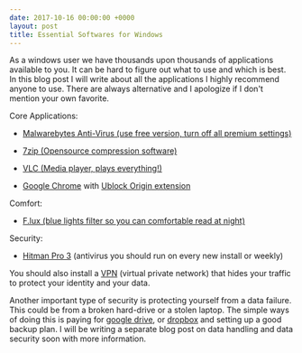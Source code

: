 ```yaml
---
date: 2017-10-16 00:00:00 +0000
layout: post
title: Essential Softwares for Windows
---
```



As a windows user we have thousands upon thousands of applications available to you. It can be hard to figure out what to use and which is best. In this blog post I will write about all the applications I highly recommend anyone to use. There are always alternative and I apologize if I don't mention your own favorite.

Core Applications:

* [Malwarebytes Anti-Virus (use free version, turn off all premium settings)](https://www.malwarebytes.com/)

* [7zip (Opensource compression software)](http://www.7-zip.org/)

* [VLC (Media player, plays everything!)](https://www.videolan.org/vlc/download-windows.en-GB.html)

* [Google Chrome](https://www.google.com/chrome/index.html) with [Ublock Origin extension](https://chrome.google.com/webstore/detail/ublock-origin/cjpalhdlnbpafiamejdnhcphjbkeiagm?hl=en)

Comfort:

* [F.lux (blue lights filter so you can comfortable read at night)](https://justgetflux.com/)

Security:

* [Hitman Pro 3](https://www.hitmanpro.com/en-us/hmp.aspx) (antivirus you should run on every new install or weekly)

You should also install a [VPN](https://en.wikipedia.org/wiki/Virtual_private_network) (virtual private network) that hides your traffic to protect your identity and your data.

Another important type of security is protecting yourself from a data failure. This could be from a broken hard-drive or a stolen laptop. The simple ways of doing this is paying for [google drive](https://www.google.com/drive/), or [dropbox](https://www.dropbox.com/) and setting up a good backup plan. I will be writing a separate blog post on data handling and data security soon with more information.